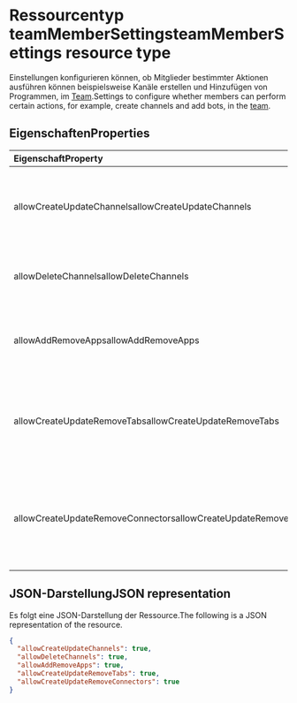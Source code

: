 # <a name="teammembersettings-resource-type"></a><span data-ttu-id="ede3f-101">Ressourcentyp teamMemberSettings</span><span class="sxs-lookup"><span data-stu-id="ede3f-101">teamMemberSettings resource type</span></span>



<span data-ttu-id="ede3f-102">Einstellungen konfigurieren können, ob Mitglieder bestimmter Aktionen ausführen können beispielsweise Kanäle erstellen und Hinzufügen von Programmen, im [Team](team.md).</span><span class="sxs-lookup"><span data-stu-id="ede3f-102">Settings to configure whether members can perform certain actions, for example, create channels and add bots, in the [team](team.md).</span></span>

## <a name="properties"></a><span data-ttu-id="ede3f-103">Eigenschaften</span><span class="sxs-lookup"><span data-stu-id="ede3f-103">Properties</span></span>
| <span data-ttu-id="ede3f-104">Eigenschaft</span><span class="sxs-lookup"><span data-stu-id="ede3f-104">Property</span></span>     | <span data-ttu-id="ede3f-105">Typ</span><span class="sxs-lookup"><span data-stu-id="ede3f-105">Type</span></span>   |<span data-ttu-id="ede3f-106">Beschreibung</span><span class="sxs-lookup"><span data-stu-id="ede3f-106">Description</span></span>|
|:---------------|:--------|:----------|
|<span data-ttu-id="ede3f-107">allowCreateUpdateChannels</span><span class="sxs-lookup"><span data-stu-id="ede3f-107">allowCreateUpdateChannels</span></span>|<span data-ttu-id="ede3f-108">Boolescher Wert</span><span class="sxs-lookup"><span data-stu-id="ede3f-108">Boolean</span></span>|<span data-ttu-id="ede3f-109">Wenn es sich bei Festlegung auf true fest, Mitglieder hinzufügen und Aktualisieren von Kanäle kann.</span><span class="sxs-lookup"><span data-stu-id="ede3f-109">If set to true, members can add and update channels.</span></span>|
|<span data-ttu-id="ede3f-110">allowDeleteChannels</span><span class="sxs-lookup"><span data-stu-id="ede3f-110">allowDeleteChannels</span></span>|<span data-ttu-id="ede3f-111">Boolescher Wert</span><span class="sxs-lookup"><span data-stu-id="ede3f-111">Boolean</span></span>|<span data-ttu-id="ede3f-112">Bei Festlegung auf "true" Mitglieder Kanäle löschen kann.</span><span class="sxs-lookup"><span data-stu-id="ede3f-112">If set to true, members can delete channels.</span></span>|
|<span data-ttu-id="ede3f-113">allowAddRemoveApps</span><span class="sxs-lookup"><span data-stu-id="ede3f-113">allowAddRemoveApps</span></span>|<span data-ttu-id="ede3f-114">Boolescher Wert</span><span class="sxs-lookup"><span data-stu-id="ede3f-114">Boolean</span></span>|<span data-ttu-id="ede3f-115">Wenn es sich bei Festlegung auf "true" Mitglieder hinzufügen und Entfernen von apps.</span><span class="sxs-lookup"><span data-stu-id="ede3f-115">If set to true, members can add and remove apps.</span></span>|
|<span data-ttu-id="ede3f-116">allowCreateUpdateRemoveTabs</span><span class="sxs-lookup"><span data-stu-id="ede3f-116">allowCreateUpdateRemoveTabs</span></span>|<span data-ttu-id="ede3f-117">Boolescher Wert</span><span class="sxs-lookup"><span data-stu-id="ede3f-117">Boolean</span></span>|<span data-ttu-id="ede3f-118">Wenn es sich bei Festlegung auf true fest, Mitglieder hinzufügen kann, aktualisieren und Entfernen von Registerkarten.</span><span class="sxs-lookup"><span data-stu-id="ede3f-118">If set to true, members can add, update, and remove tabs.</span></span> |
|<span data-ttu-id="ede3f-119">allowCreateUpdateRemoveConnectors</span><span class="sxs-lookup"><span data-stu-id="ede3f-119">allowCreateUpdateRemoveConnectors</span></span>|<span data-ttu-id="ede3f-120">Boolescher Wert</span><span class="sxs-lookup"><span data-stu-id="ede3f-120">Boolean</span></span>|<span data-ttu-id="ede3f-121">Wenn es sich bei Festlegung auf true fest, Mitglieder hinzufügen kann, aktualisieren und Entfernen von Connectors.</span><span class="sxs-lookup"><span data-stu-id="ede3f-121">If set to true, members can add, update, and remove connectors.</span></span>|

## <a name="json-representation"></a><span data-ttu-id="ede3f-122">JSON-Darstellung</span><span class="sxs-lookup"><span data-stu-id="ede3f-122">JSON representation</span></span>

<span data-ttu-id="ede3f-123">Es folgt eine JSON-Darstellung der Ressource.</span><span class="sxs-lookup"><span data-stu-id="ede3f-123">The following is a JSON representation of the resource.</span></span>

<!-- {
  "blockType": "resource",
  "@odata.type": "microsoft.graph.teamMemberSettings"
}-->

```json
{
  "allowCreateUpdateChannels": true,
  "allowDeleteChannels": true,
  "allowAddRemoveApps": true,
  "allowCreateUpdateRemoveTabs": true,
  "allowCreateUpdateRemoveConnectors": true
}
```

<!-- uuid: 8fcb5dbc-d5aa-4681-8e31-b001d5168d79
2015-10-25 14:57:30 UTC -->
<!-- {
  "type": "#page.annotation",
  "description": "team's memberSettings resource",
  "keywords": "",
  "section": "documentation",
  "tocPath": ""
}-->
